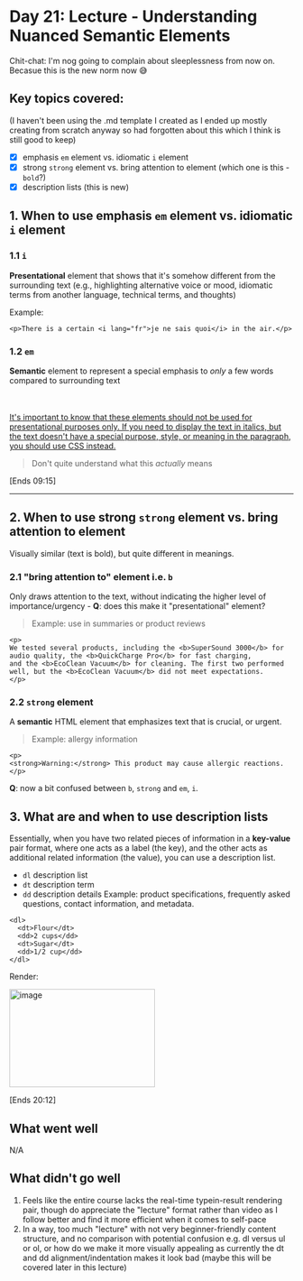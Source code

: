 # Day 21: Lecture - Understanding Nuanced Semantic Elements

Chit-chat: I'm nog going to complain about sleeplessness from now on. Becasue this is the new norm now 😅

## Key topics covered: 
(I haven't been using the .md template I created as I ended up mostly creating from scratch anyway so had forgotten about this which I think is still good to keep)
- [x] emphasis `em` element vs. idiomatic `i` element
- [x] strong `strong` element vs. bring attention to element (which one is this - `bold`?)
- [x] description lists (this is new)

## 1. When to use emphasis `em` element vs. idiomatic `i` element
### 1.1 `i`
**Presentational** element that shows that it's somehow different from the surrounding text (e.g., highlighting alternative voice or mood, idiomatic terms from another language, technical terms, and thoughts)

Example:

```
<p>There is a certain <i lang="fr">je ne sais quoi</i> in the air.</p>
```
### 1.2 `em`
**Semantic** element to represent a special emphasis to <em>only</em> a few words compared to surrounding text

<br></br>
<ins>It's important to know that these elements should not be used for presentational purposes only. If you need to display the text in italics, but the text doesn't have a special purpose, style, or meaning in the paragraph, you should use CSS instead.</ins>   
> Don't quite understand what this <i>actually</i> means

[Ends 09:15]

---


## 2. When to use strong `strong` element vs. bring attention to element
Visually similar (text is bold), but quite different in meanings.
### 2.1 "bring attention to" element i.e. `b` 
Only draws attention to the text, without indicating the higher level of importance/urgency - **Q**: does this make it "presentational" element?
> Example: use in summaries or product reviews
```
<p>
We tested several products, including the <b>SuperSound 3000</b> for audio quality, the <b>QuickCharge Pro</b> for fast charging,
and the <b>EcoClean Vacuum</b> for cleaning. The first two performed well, but the <b>EcoClean Vacuum</b> did not meet expectations.
</p>
```

### 2.2 `strong` element
A **semantic** HTML element that emphasizes text that is crucial, or urgent.
> Example: allergy information
```
<p>
<strong>Warning:</strong> This product may cause allergic reactions.
</p>
```

**Q**: now a bit confused between `b`, `strong` and `em`, `i`.

## 3. What are and when to use description lists
Essentially, when you have two related pieces of information in a **key-value** pair format, where one acts as a label (the key), and the other acts as additional related information (the value), you can use a description list.
- `dl` description list
- `dt` description term
- `dd` description details
Example: product specifications, frequently asked questions, contact information, and metadata.
```
<dl>
  <dt>Flour</dt>
  <dd>2 cups</dd>
  <dt>Sugar</dt>
  <dd>1/2 cup</dd>
</dl>
```
Render:

<img width="258" height="174" alt="image" src="https://github.com/user-attachments/assets/46b3f0a0-8159-41b9-b321-dab0e41fc61d" />

[Ends 20:12]

## What went well
N/A

## What didn't go well
1. Feels like the entire course lacks the real-time typein-result rendering pair, though do appreciate the "lecture" format rather than video as I follow better and find it more efficient when it comes to self-pace
2. In a way, too much "lecture" with not very beginner-friendly content structure, and no comparison with potential confusion e.g. dl versus ul or ol, or how do we make it more visually appealing as currently the dt and dd alignment/indentation makes it look bad (maybe this will be covered later in this lecture)
